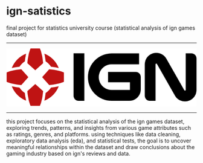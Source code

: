 # ign-satistics
final project for statistics university course (statistical analysis of ign games dataset)

---

![ignlogo](ignlogo.png)

---

this project focuses on the statistical analysis of the ign games dataset, exploring trends, patterns, and insights from various game attributes such as ratings, genres, and platforms. using techniques like data cleaning, exploratory data analysis (eda), and statistical tests, the goal is to uncover meaningful relationships within the dataset and draw conclusions about the gaming industry based on ign's reviews and data.
